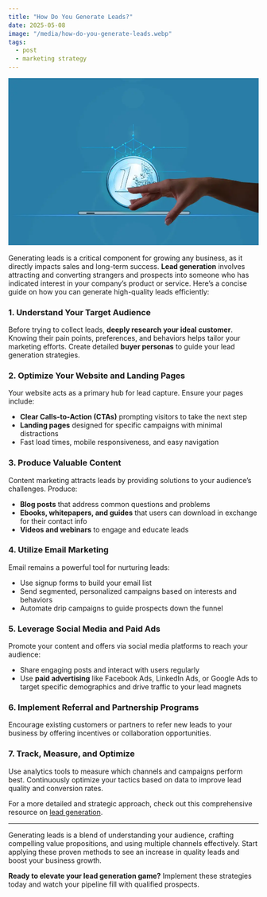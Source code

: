 ```yaml
---
title: "How Do You Generate Leads?"
date: 2025-05-08
image: "/media/how-do-you-generate-leads.webp"
tags:
  - post
  - marketing strategy
---
```


![How Do You Generate Leads?](/media/how-do-you-generate-leads.webp)

Generating leads is a critical component for growing any business, as it directly impacts sales and long-term success. **Lead generation** involves attracting and converting strangers and prospects into someone who has indicated interest in your company’s product or service. Here’s a concise guide on how you can generate high-quality leads efficiently:

### 1. Understand Your Target Audience  
Before trying to collect leads, **deeply research your ideal customer**. Knowing their pain points, preferences, and behaviors helps tailor your marketing efforts. Create detailed **buyer personas** to guide your lead generation strategies.

### 2. Optimize Your Website and Landing Pages  
Your website acts as a primary hub for lead capture. Ensure your pages include:  
- **Clear Calls-to-Action (CTAs)** prompting visitors to take the next step  
- **Landing pages** designed for specific campaigns with minimal distractions  
- Fast load times, mobile responsiveness, and easy navigation  

### 3. Produce Valuable Content  
Content marketing attracts leads by providing solutions to your audience’s challenges. Produce:  
- **Blog posts** that address common questions and problems  
- **Ebooks, whitepapers, and guides** that users can download in exchange for their contact info  
- **Videos and webinars** to engage and educate leads  

### 4. Utilize Email Marketing  
Email remains a powerful tool for nurturing leads:  
- Use signup forms to build your email list  
- Send segmented, personalized campaigns based on interests and behaviors  
- Automate drip campaigns to guide prospects down the funnel  

### 5. Leverage Social Media and Paid Ads  
Promote your content and offers via social media platforms to reach your audience:  
- Share engaging posts and interact with users regularly  
- Use **paid advertising** like Facebook Ads, LinkedIn Ads, or Google Ads to target specific demographics and drive traffic to your lead magnets  

### 6. Implement Referral and Partnership Programs  
Encourage existing customers or partners to refer new leads to your business by offering incentives or collaboration opportunities.

### 7. Track, Measure, and Optimize  
Use analytics tools to measure which channels and campaigns perform best. Continuously optimize your tactics based on data to improve lead quality and conversion rates.

For a more detailed and strategic approach, check out this comprehensive resource on [lead generation](https://leadcraftr.com/posts/lead-generation/).

---

Generating leads is a blend of understanding your audience, crafting compelling value propositions, and using multiple channels effectively. Start applying these proven methods to see an increase in quality leads and boost your business growth.  

**Ready to elevate your lead generation game?** Implement these strategies today and watch your pipeline fill with qualified prospects.
